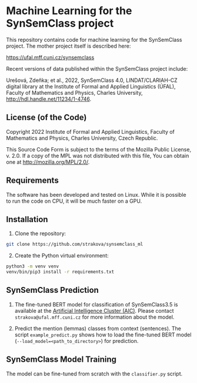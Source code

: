 # Machine Learning for the SynSemClass project

This repository contains code for machine learning for the SynSemClass project.
The mother project itself is described here:

https://ufal.mff.cuni.cz/synsemclass

Recent versions of data published within the SynSemClass project include:

Urešová, Zdeňka; et al., 2022, SynSemClass 4.0, LINDAT/CLARIAH-CZ digital library at the Institute of Formal and Applied Linguistics (ÚFAL), Faculty of Mathematics and Physics, Charles University, http://hdl.handle.net/11234/1-4746.

## License (of the Code)

Copyright 2022 Institute of Formal and Applied Linguistics, Faculty of Mathematics and Physics, Charles University, Czech Republic.

This Source Code Form is subject to the terms of the Mozilla Public License, v. 2.0. If a copy of the MPL was not distributed with this file, You can obtain one at http://mozilla.org/MPL/2.0/.

## Requirements

The software has been developed and tested on Linux. While it is possible to run the code on CPU, it will be much faster on a GPU.

## Installation

1. Clone the repository:

```sh
git clone https://github.com/strakova/synsemclass_ml
```

2. Create the Python virtual environment:

```sh
python3 -m venv venv
venv/bin/pip3 install -r requirements.txt
```

## SynSemClass Prediction

1. The fine-tuned BERT model for classification of SynSemClass3.5 is available
   at the [Artificial Intelligence Cluster (AIC)](https://aic.ufal.mff.cuni.cz/).
   Please contact ``strakova@ufal.mff.cuni.cz`` for more information about the model.

2. Predict the mention (lemmas) classes from context (sentences). The script
   ``example_predict.py`` shows how to load the fine-tuned BERT model
   (``--load_model=<path_to_directory>``) for prediction.

## SynSemClass Model Training

The model can be fine-tuned from scratch with the ``classifier.py`` script.
